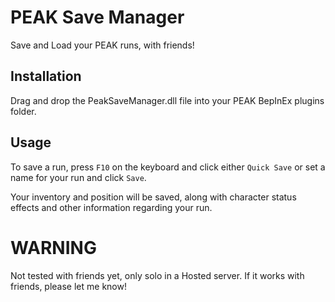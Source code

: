# PEAK Save Manager

Save and Load your PEAK runs, with friends!

## Installation

Drag and drop the PeakSaveManager.dll file into your PEAK BepInEx plugins folder.

## Usage

To save a run, press `F10` on the keyboard and click either `Quick Save` or set a name for your run and click `Save`.

Your inventory and position will be saved, along with character status effects and other information regarding your run.

# WARNING

Not tested with friends yet, only solo in a Hosted server. If it works with friends, please let me know!